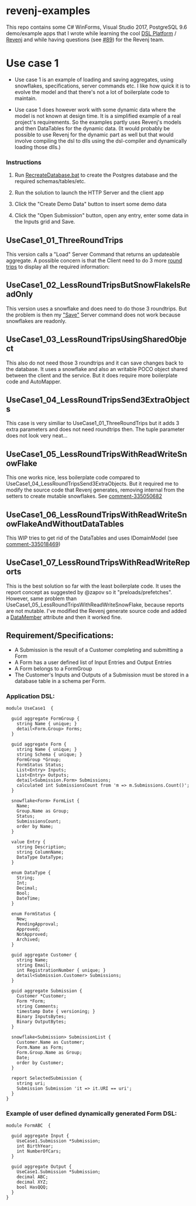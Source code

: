 # revenj-examples

This repo contains some C# WinForms, Visual Studio 2017, PostgreSQL 9.6 demo/example apps that I wrote while learning the cool [DSL Platform](https://dsl-platform.com/) / [Revenj](https://github.com/ngs-doo/revenj) and while having questions (see [#89](https://github.com/ngs-doo/revenj/issues/89)) for the Revenj team.

# Use case 1

- Use case 1 is an example of loading and saving aggregates, using snowflakes, specifications, server commands etc.
I like how quick it is to evolve the model and that there's not a lot of boilerplate code to maintain.

- Use case 1 does however work with some dynamic data where the model is not known at design time. It is a simplified example of a real project's requirements. So the examples partly uses Revenj's models and then DataTables for the dynamic data. (It would probably be possible to use Revenj for the dynamic part as well but that would involve compiling the dsl to dlls using the dsl-compiler and dynamically loading those dlls.)

### Instructions
1. Run [RecreateDatabase.bat](https://github.com/Kobus-Smit/revenj-examples/blob/master/UseCase1_01_ThreeRoundTrips/Back-end/Database/_RecreateDatabase.bat) to create the Postgres database and the required schemas/tables/etc.

2. Run the solution to launch the HTTP Server and the client app 

3. Click the "Create Demo Data" button to insert some demo data

4. Click the "Open Submission" button, open any entry, enter some data in the Inputs grid and Save.

## UseCase1_01_ThreeRoundTrips 

This version calls a "Load" Server Command that returns an updateable aggregate.
A possible concern is that the Client need to do 3 more [round trips](https://github.com/Kobus-Smit/revenj-examples/blob/faee70e6c90fade6b377bd2e4e94073f182c8f16/UseCase1_01_ThreeRoundTrips/Front-end/Src/Forms/EditSubmissionForm.cs#L25
) to display all the required information: 


## UseCase1_02_LessRoundTripsButSnowFlakeIsReadOnly 

This version uses a snowflake and does need to do those 3 roundtrips.
But the problem is then my ["Save"](https://github.com/Kobus-Smit/revenj-examples/blob/faee70e6c90fade6b377bd2e4e94073f182c8f16/UseCase1_02_LessRoundTripsButSnowFlakeIsReadOnly/Back-end/Src/ServerCommand/SaveSubmission.cs#L23) Server command does not work because snowflakes are readonly. 


## UseCase1_03_LessRoundTripsUsingSharedObject

This also do not need those 3 roundtrips and it can save changes back to the database. It uses a snowflake and also an writable POCO object shared between the client and the service. But it does require more boilerplate code and AutoMapper.


## UseCase1_04_LessRoundTripsSend3ExtraObjects

This case is very similiar to UseCase1_01_ThreeRoundTrips but it adds 3 extra parameters and does not need roundtrips then. The tuple parameter does not look very neat...


## UseCase1_05_LessRoundTripsWithReadWriteSnowFlake

This one works nice, less boilerplate code compared to UseCase1_04_LessRoundTripsSend3ExtraObjects. But it required me to modify the source code that Revenj generates, removing internal from the setters to create mutable snowflakes. See [comment-335050682](https://github.com/ngs-doo/revenj/issues/89#issuecomment-335050682)


## UseCase1_06_LessRoundTripsWithReadWriteSnowFlakeAndWithoutDataTables

This WIP tries to get rid of the DataTables and uses IDomainModel (see [comment-335018469](https://github.com/ngs-doo/revenj/issues/89#issuecomment-335018469))

## UseCase1_07_LessRoundTripsWithReadWriteReports

This is the best solution so far with the least boilerplate code. It uses the report concept as suggested by @zapov so it "preloads/prefetches". However, same problem than UseCase1_05_LessRoundTripsWithReadWriteSnowFlake, because reports are not mutable. I've modified the Revenj generate source code and added a [DataMember](https://github.com/Kobus-Smit/revenj-examples/blob/13560da7f15eedc60a6eb39302f2c3d95ae619ab/UseCase1_07_LessRoundTripsWithReadWriteReports/TempTest/DOTNET_CLIENT/global__UseCase1.Submission.cs#L180
) attribute and then it worked fine.

## Requirement/Specifications:

- A Submission is the result of a Customer completing and submitting a Form
- A Form has a user defined list of Input Entries and Output Entries
- A Form belongs to a FormGroup
- The Customer's Inputs and Outputs of a Submission must be stored in a database table in a schema per Form.


### Application DSL:

```
module UseCase1  {

  guid aggregate FormGroup {
    string Name { unique; }
    detail<Form.Group> Forms; 
  }

  guid aggregate Form {
    string Name { unique; }
    string Schema { unique; }
    FormGroup *Group;
    FormStatus Status;
    List<Entry> Inputs;
    List<Entry> Outputs;
    detail<Submission.Form> Submissions; 
    calculated int SubmissionsCount from 'm => m.Submissions.Count()';
  }

  snowflake<Form> FormList {
    Name;
    Group.Name as Group;
    Status;
    SubmissionsCount;
    order by Name;
  }

  value Entry {
    string Description;
    string ColumnName;
    DataType DataType;  
  }

  enum DataType {
    String;
    Int;
    Decimal;
    Bool;
    DateTime;
  }

  enum FormStatus {
    New;
    PendingApproval;
    Approved;
    NotApproved;
    Archived;
  }

  guid aggregate Customer {
    string Name;
	string Email;
    int RegistrationNumber { unique; }
    detail<Submission.Customer> Submissions; 
  }

  guid aggregate Submission {
    Customer *Customer;
    Form *Form;
    string Comments;
    timestamp Date { versioning; }
    Binary InputsBytes;
    Binary OutputBytes;
  }

  snowflake<Submission> SubmissionList {
    Customer.Name as Customer;
    Form.Name as Form;
    Form.Group.Name as Group;
    Date;
    order by Customer;
  }

  report SelectedSubmission {
    string uri;
	Submission Submission 'it => it.URI == uri';
  }
}

```

### Example of user defined dynamically generated Form DSL:
```
module FormABC  {

  guid aggregate Input {
    UseCase1.Submission *Submission;
    int BirthYear;
    int NumberOfCars;
  }

  guid aggregate Output {
    UseCase1.Submission *Submission;
    decimal ABC;
    decimal XYZ;
    bool HasQQQ;
  }
}
```
